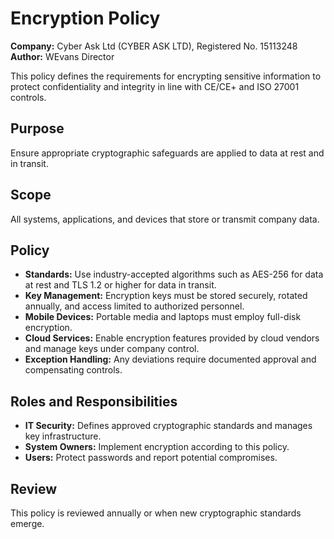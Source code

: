# Encryption Policy

**Company:** Cyber Ask Ltd (CYBER ASK LTD), Registered No. 15113248  
**Author:** WEvans Director

This policy defines the requirements for encrypting sensitive information to protect confidentiality and integrity in line with CE/CE+ and ISO 27001 controls.

## Purpose

Ensure appropriate cryptographic safeguards are applied to data at rest and in transit.

## Scope

All systems, applications, and devices that store or transmit company data.

## Policy

- **Standards:** Use industry-accepted algorithms such as AES-256 for data at rest and TLS 1.2 or higher for data in transit.
- **Key Management:** Encryption keys must be stored securely, rotated annually, and access limited to authorized personnel.
- **Mobile Devices:** Portable media and laptops must employ full-disk encryption.
- **Cloud Services:** Enable encryption features provided by cloud vendors and manage keys under company control.
- **Exception Handling:** Any deviations require documented approval and compensating controls.

## Roles and Responsibilities

- **IT Security:** Defines approved cryptographic standards and manages key infrastructure.
- **System Owners:** Implement encryption according to this policy.
- **Users:** Protect passwords and report potential compromises.

## Review

This policy is reviewed annually or when new cryptographic standards emerge.
